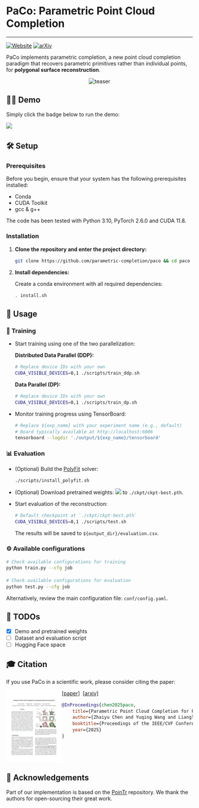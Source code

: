# PaCo: Parametric Point Cloud Completion

-----------
[![Website](https://img.shields.io/badge/Project-Website-blue)](https://parametric-completion.github.io)
[![arXiv](https://img.shields.io/badge/arXiv-PDF-b31b1b)](https://arxiv.org/abs/2503.08363) 

PaCo implements parametric completion, a new point cloud completion paradigm that recovers parametric primitives rather than individual points, for **polygonal surface reconstruction**.

<p align="center">
  <img src="assets/teaser.gif" alt="teaser" width="650px">
</p>

## 🤹‍♂️ Demo

Simply click the badge below to run the demo:

[<img src="https://colab.research.google.com/assets/colab-badge.svg" height="26"/>](https://colab.research.google.com/github/parametric-completion/paco/blob/main/demo/demo.ipynb)

## 🛠️ Setup

### Prerequisites

Before you begin, ensure that your system has the following prerequisites installed:
* Conda
* CUDA Toolkit
* gcc & g++

The code has been tested with Python 3.10, PyTorch 2.6.0 and CUDA 11.8.

### Installation

1. **Clone the repository and enter the project directory:**
   
   ```bash
   git clone https://github.com/parametric-completion/paco && cd paco
   ```

3. **Install dependencies:**
   
   Create a conda environment with all required dependencies:
   ```bash
   . install.sh
   ```

## 🚀 Usage

### 🎯 Training

* Start training using one of the two parallelization:

   **Distributed Data Parallel (DDP):**
  
    ```bash
    # Replace device IDs with your own
    CUDA_VISIBLE_DEVICES=0,1 ./scripts/train_ddp.sh
    ```

   **Data Parallel (DP):**
  
    ```bash
    # Replace device IDs with your own
    CUDA_VISIBLE_DEVICES=0,1 ./scripts/train_dp.sh
    ```

* Monitor training progress using TensorBoard:
  
  ```bash
  # Replace ${exp_name} with your experiment name (e.g., default)
  # Board typically available at http://localhost:6006
  tensorboard --logdir './output/${exp_name}/tensorboard'
  ```

### 📊 Evaluation

* (Optional) Build the [PolyFit](https://github.com/LiangliangNan/PolyFit) solver:
  
   ```bash
   ./scripts/install_polyfit.sh
   ```

* (Optional) Download pretrained weights: [<img src="https://img.shields.io/badge/OneDrive-blue"/>](https://1drv.ms/f/s!AseUjD457t0Sg-ZumbwMwsOliiwDRw?e=H7I5F4) to `./ckpt/ckpt-best.pth`.

* Start evaluation of the reconstruction:
  
   ```bash
   # Default checkpoint at `./ckpt/ckpt-best.pth`
   CUDA_VISIBLE_DEVICES=0,1 ./scripts/test.sh
   ```

   The results will be saved to `${output_dir}/evaluation.csv`.

### ⚙️ Available configurations

```bash
# Check available configurations for training
python train.py --cfg job

# Check available configurations for evaluation
python test.py --cfg job
```

Alternatively, review the main configuration file: `conf/config.yaml`.

## 🚧 TODOs

- [x] Demo and pretrained weights
- [ ] Dataset and evaluation script
- [ ] Hugging Face space

## 🎓 Citation

If you use PaCo in a scientific work, please consider citing the paper:

<a href="https://arxiv.org/pdf/2503.08363"><img class="image" align="left" width="150px" src="./assets/paper_thumbnail.png"></a>
<a href="https://arxiv.org/pdf/2503.08363">[paper]</a>&nbsp;&nbsp;<a href="https://arxiv.org/abs/2503.08363">[arxiv]</a><br>
```bibtex
@InProceedings{chen2025paco,
    title={Parametric Point Cloud Completion for Polygonal Surface Reconstruction}, 
    author={Zhaiyu Chen and Yuqing Wang and Liangliang Nan and Xiao Xiang Zhu},
    booktitle={Proceedings of the IEEE/CVF Conference on Computer Vision and Pattern Recognition (CVPR)},
    year={2025}
}
```
<br clear="left"/>

## 🙏 Acknowledgements

Part of our implementation is based on the [PoinTr](https://github.com/yuxumin/PoinTr) repository. We thank the authors for open-sourcing their great work.
